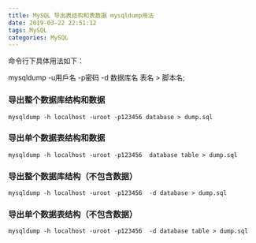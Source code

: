 ```yaml
---
title: MySQL 导出表结构和表数据 mysqldump用法
date: 2019-03-22 22:51:12
tags: MySQL
categories: MySQL
---
```


命令行下具体用法如下：

mysqldump -u用戶名 -p密码 -d 数据库名 表名 > 脚本名;



### 导出整个数据库结构和数据

```shell
mysqldump -h localhost -uroot -p123456 database > dump.sql
```

### 导出单个数据表结构和数据

```shell
mysqldump -h localhost -uroot -p123456  database table > dump.sql
```

### 导出整个数据库结构（不包含数据）

```shell
mysqldump -h localhost -uroot -p123456  -d database > dump.sql
```

### 导出单个数据表结构（不包含数据）

```shell
mysqldump -h localhost -uroot -p123456  -d database table > dump.sql
```

